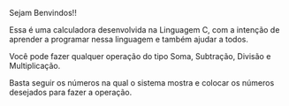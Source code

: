 Sejam Benvindos!!

Essa é uma calculadora desenvolvida na Linguagem C, com a intenção de aprender a programar nessa linguagem e também ajudar a todos. 

Você pode fazer qualquer operação do tipo Soma, Subtração, Divisão e Multiplicação.

Basta seguir os números na qual o sistema mostra e colocar os números desejados para fazer a operação.
